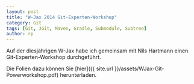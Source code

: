 ```yaml
---
layout: post
title: "W-Jax 2014 Git-Experten-Workshop"
category: Git
tags: [Git, JGit, Maven, Gradle, Submodule, Subtree]
author: rp
---
```


Auf der diesjährigen W-Jax habe ich gemeinsam mit Nils Hartmann einen Git-Experten-Workshop durchgeführt.

Die Folien dazu können Sie [hier]({{ site.url }}/assets/WJax-Git-Powerworkshop.pdf) herunterladen.
